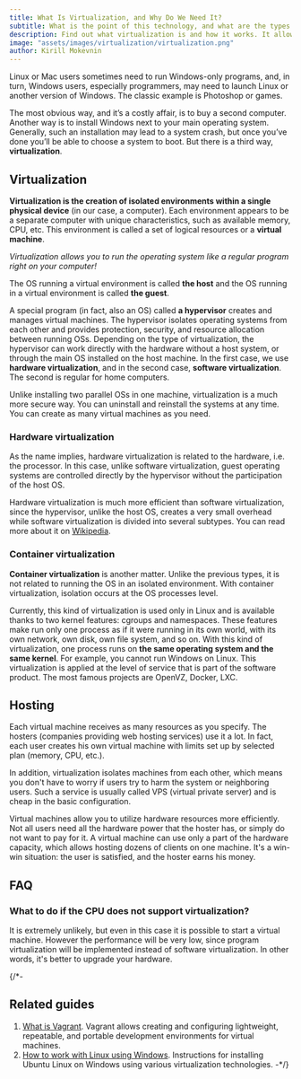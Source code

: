 ```yaml
---
title: What Is Virtualization, and Why Do We Need It?
subtitle: What is the point of this technology, and what are the types of virtualization.
description: Find out what virtualization is and how it works. It allows you to run an operating system like a regular program on your computer.
image: "assets/images/virtualization/virtualization.png"
author: Kirill Mokevnin
---
```


Linux or Mac users sometimes need to run Windows-only programs, and, in turn, Windows users, especially programmers, may need to launch Linux or another version of Windows. The classic example is Photoshop or games.

The most obvious way, and it’s a costly affair, is to buy a second computer. Another way is to install Windows next to your main operating system. Generally, such an installation may lead to a system crash, but once you’ve done you’ll be able to choose a system to boot. But there is a third way, **virtualization**.

## Virtualization

**Virtualization is the creation of isolated environments within a single physical device** (in our case, a computer). Each environment appears to be a separate computer with unique characteristics, such as available memory, CPU, etc. This environment is called a set of logical resources or a **virtual machine**.

*Virtualization allows you to run the operating system like a regular program right on your computer!*

The OS running a virtual environment is called **the host** and the OS running in a virtual environment is called **the guest**.

A special program (in fact, also an OS) called **a hypervisor** creates and manages virtual machines. The hypervisor isolates operating systems from each other and provides protection, security, and resource allocation between running OSs. Depending on the type of virtualization, the hypervisor can work directly with the hardware without a host system, or through the main OS installed on the host machine. In the first case, we use **hardware virtualization**, and in the second case, **software virtualization**. The second is regular for home computers.

Unlike installing two parallel OSs in one machine, virtualization is a much more secure way. You can uninstall and reinstall the systems at any time. You can create as many virtual machines as you need.

### Hardware virtualization

As the name implies, hardware virtualization is related to the hardware, i.e. the processor. In this case, unlike software virtualization, guest operating systems are controlled directly by the hypervisor without the participation of the host OS.

Hardware virtualization is much more efficient than software virtualization, since the hypervisor, unlike the host OS, creates a very small overhead while software virtualization is divided into several subtypes. You can read more about it on [Wikipedia](https://en.wikipedia.org/wiki/Virtualization).

### Container virtualization

**Container virtualization** is another matter. Unlike the previous types, it is not related to running the OS in an isolated environment. With container virtualization, isolation occurs at the OS processes level.

Currently, this kind of virtualization is used only in Linux and is available thanks to two kernel features: cgroups and namespaces. These features make run only one process as if it were running in its own world, with its own network, own disk, own file system, and so on. With this kind of virtualization, one process runs on **the same operating system and the same kernel**. For example, you cannot run Windows on Linux. This virtualization is applied at the level of service that is part of the software product. The most famous projects are OpenVZ, Docker, LXC.

## Hosting

Each virtual machine receives as many resources as you specify. The hosters (companies providing web hosting services) use it a lot. In fact, each user creates his own virtual machine with limits set up by selected plan (memory, CPU, etc.).

In addition, virtualization isolates machines from each other, which means you don't have to worry if users try to harm the system or neighboring users. Such a service is usually called VPS (virtual private server) and is cheap in the basic configuration.

Virtual machines allow you to utilize hardware resources more efficiently. Not all users need all the hardware power that the hoster has, or simply do not want to pay for it. A virtual machine can use only a part of the hardware capacity, which allows hosting dozens of clients on one machine. It's a win-win situation: the user is satisfied, and the hoster earns his money.

## FAQ

### What to do if the CPU does not support virtualization?

It is extremely unlikely, but even in this case it is possible to start a virtual machine. However the performance will be very low, since program virtualization will be implemented instead of software virtualization. In other words, it's better to upgrade your hardware.

{/*-
## Related guides

1. [What is Vagrant](/vagrant/). Vagrant allows creating and configuring lightweight, repeatable, and portable development environments for virtual machines.
2. [How to work with Linux using Windows](/ubuntu-linux-in-windows/). Instructions for installing Ubuntu Linux on Windows using various virtualization technologies.
-*/}
